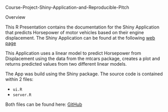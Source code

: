 Course-Project-Shiny-Application-and-Reproducible-Pitch

Overview

This R Presentation contains the documentation for the Shiny Application that predicts Horsepower of motor vehicles based on their engine displacement. The Shiny Application can be found at the following [web page](https://markomml.shinyapps.io/new_app/)

This Application uses a linear model to predict Horsepower from Displacement using the data from the mtcars package, creates a plot and returns predicted values from two different linear models.

The App was build using the Shiny package. The source code is contained within 2 files:
- `ui.R`
- `server.R`

Both files can be found here: [GitHub](https://github.com/Markomlazic/Shiny_App/tree/master)
